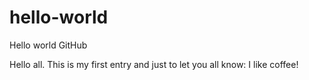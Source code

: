 # hello-world
Hello world GitHub

Hello all. 
This is my first entry and just to let you all know:
I like coffee!
